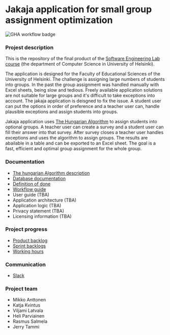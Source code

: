 # Jakaja application for small group assignment optimization
![GHA workflow badge](https://github.com/piryopt/pienryhmien-optimointi/workflows/CI/badge.svg)

### Projest description

This is the repository of the final product of the [Software Engineering Lab course](https://studies.helsinki.fi/courses/cur/otm-96ddc0a9-a15b-4717-bfdc-23872092b730) (the department of Computer Science in University of Helsinki). 

The application is designed for the Faculty of Educational Sciences of the University of Helsinki. The challenge is assigning large numbers of students into groups. In the past the group assignment was handled manually with Excel sheets, being slow and tedious. Freely available application solutions are not suitable for large groups and it's difficult to take exceptions into account. The jakaja application is deisgned to fix the issue. A student user can put the options in order of preference and a teacher user can, handle plausible exceptions and assign students into groups.

Jakaja application uses [The Hungarian Algorithm](https://en.wikipedia.org/wiki/Hungarian_algorithm) to assign students into optional groups. A teacher user can create a survey and a student user can fill their answer into that survey. After survey closes a teacher user handles exceptions and uses the algorithm to assign groups. The results are abailable in a table and can be exported to an Excel sheet. The goal is a fast, efficient and optimal group assignment for the whole group.


### Documentation

- [The hungarian Algorithm description](https://github.com/piryopt/pienryhmien-optimointi/blob/main/documentation/hungarian.md)
- [Database documentation](https://github.com/piryopt/pienryhmien-optimointi/blob/main/documentation/database_doc.md)
- [Definition of done](https://github.com/piryopt/pienryhmien-optimointi/blob/main/documentation/Definition%20of%20done.md)
- [Workflow guide](https://github.com/piryopt/pienryhmien-optimointi/blob/main/documentation/workflow_guide.md)
- User guide (TBA)
- Application architecture (TBA)
- Application logic (TBA)
- Privacy statement (TBA)
- Licensing information (TBA)


### Project progress

- [Product backlog](https://tasks.office.com/HelsinkiFI.onmicrosoft.com/en-GB/Home/Planner/#/plantaskboard?groupId=ba568d54-ac10-4284-8546-4bd5009e3f22&planId=PWuNfrTpM0uMVnV2NHTlY5YAEsh-)
- [Sprint backlogs](https://docs.google.com/spreadsheets/d/19JN28VdVESQVGfSUTVLsMB2tkSZfw3HZhc6R9kpa-ng/edit#gid=1803644692)
- [Working hours](https://docs.google.com/spreadsheets/d/1rd8avaP7OGhgrX-mo4E5-mgfgCE71X50_aM8jR2hNEc/edit#gid=1189482618)


### Communication

- [Slack](https://ohtuprojekti-hq.slack.com)


### Project team

- Mikko Anttonen
- Katja Kvintus
- Viljami Latvala
- Heli Parviainen
- Rasmus Salmela
- Jerry Tammi
